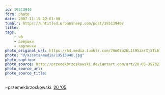 ```yaml
---
id: 19513940
form: photo
date: 2007-11-15 22:01:00
tumblr: https://untitled.urbansheep.com/post/19513940/
title:
tags:
    - чб
    - девушки
    - картинки
photo_original_url: https://64.media.tumblr.com/78n67m26L1t95zarXjSTi6lj_640.jpg
photo: "@/assets/media/19513940.jpg"
photo_caption:
photo_source: http://przemekbrzoskowski.deviantart.com/art/20-05-39732742
photo_source_url:
photo_source_title:
---
```


<p>~przemekbrzoskowski: <a href="http://przemekbrzoskowski.deviantart.com/art/20-05-39732742">20 ‘05</a></p>
